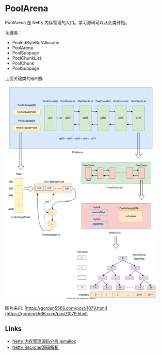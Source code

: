 # PoolArena

PoolArena 是 Netty 内存管理的入口。学习源码可以从此类开始。

关键类：

- PooledByteBufAllocator
- PoolArena
- PoolSubpage
- PoolChunkList
- PoolChunk
- PoolSubpage

上面关键类的`组织`图:

![poolarena-poolarena.svg](./images/poolarena-poolarena.svg) 

图片来自: [https://gorden5566.com/post/1079.html](https://gorden5566.com/post/1079.html)

## Links

- [Netty 内存管理源码分析 jemalloc](https://www.jianshu.com/p/550704d5a628)
- [Netty Recycler源码解析](https://www.jianshu.com/p/8f629e93dd8c)